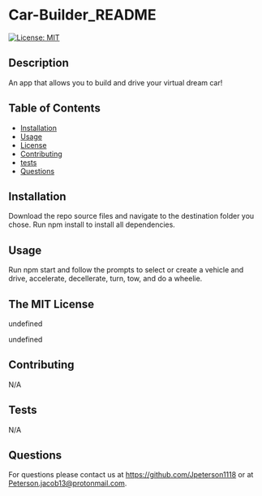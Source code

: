 # Car-Builder_README
  [![License: MIT](https://img.shields.io/badge/License-MIT-yellow.svg)](https://opensource.org/licenses/MIT)

  ## Description

  An app that allows you to build and drive your virtual dream car!

  ## Table of Contents

  - [Installation](#installation})
  - [Usage](#usage)
  - [License](#license)
  - [Contributing](#contributing)
  - [tests](#tests)
  - [Questions](#questions)

  ## Installation

  Download the repo source files and navigate to the destination folder you chose. Run npm install to install all dependencies.

  ## Usage
  Run npm start and follow the prompts to select or create a vehicle and drive, accelerate, decellerate, turn, tow, and do a wheelie.

  ## The MIT License

  undefined

  undefined

  ## Contributing

  N/A

  ## Tests

  N/A

  ## Questions

  For questions please contact us at https://github.com/Jpeterson1118 or at Peterson.jacob13@protonmail.com.

